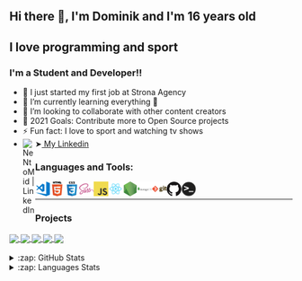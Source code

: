 ## Hi there 👋,  I'm Dominik  and I'm 16 years old
##  I love programming and sport


### I'm a Student and Developer!!

- 🔭 I just started my first job at Strona Agency
- 🌱 I’m currently learning everything 🤣
- 👯 I’m looking to collaborate with other content creators
- 🥅 2021 Goals: Contribute more to Open Source projects
- ⚡ Fun fact: I love to sport and watching tv shows
- [<img align="left" alt="NeNtoMid | LinkedIn" width="22px" src="https://cdn.jsdelivr.net/npm/simple-icons@v3/icons/linkedin.svg" />][linkedin] ➤<a href="https://www.linkedin.com/in/dominik-ptaszek-b5984a210/"> My Linkedin </a>




### Languages and Tools:

[<img align="left" alt="Visual Studio Code" width="26px" src="https://raw.githubusercontent.com/github/explore/80688e429a7d4ef2fca1e82350fe8e3517d3494d/topics/visual-studio-code/visual-studio-code.png" />][profile]
[<img align="left" alt="HTML5" width="26px" src="https://raw.githubusercontent.com/github/explore/80688e429a7d4ef2fca1e82350fe8e3517d3494d/topics/html/html.png" />][profile]
[<img align="left" alt="CSS3" width="26px" src="https://raw.githubusercontent.com/github/explore/80688e429a7d4ef2fca1e82350fe8e3517d3494d/topics/css/css.png" />][profile]
[<img align="left" alt="Sass" width="26px" src="https://raw.githubusercontent.com/github/explore/80688e429a7d4ef2fca1e82350fe8e3517d3494d/topics/sass/sass.png" />][profile]
[<img align="left" alt="JavaScript" width="26px" src="https://raw.githubusercontent.com/github/explore/80688e429a7d4ef2fca1e82350fe8e3517d3494d/topics/javascript/javascript.png" />][profile]
[<img align="left" alt="React" width="26px" src="https://raw.githubusercontent.com/github/explore/80688e429a7d4ef2fca1e82350fe8e3517d3494d/topics/react/react.png" />][profile]
[<img align="left" alt="Node.js" width="26px" src="https://raw.githubusercontent.com/github/explore/80688e429a7d4ef2fca1e82350fe8e3517d3494d/topics/nodejs/nodejs.png" />][profile]
[<img align="left" alt="MongoDB" width="26px" src="https://raw.githubusercontent.com/github/explore/80688e429a7d4ef2fca1e82350fe8e3517d3494d/topics/mongodb/mongodb.png" />][profile]
[<img align="left" alt="Git" width="26px" src="https://raw.githubusercontent.com/github/explore/80688e429a7d4ef2fca1e82350fe8e3517d3494d/topics/git/git.png" />][profile]
[<img align="left" alt="GitHub" width="26px" src="https://raw.githubusercontent.com/github/explore/78df643247d429f6cc873026c0622819ad797942/topics/github/github.png" />][profile]
[<img align="left" alt="Terminal" width="26px" src="https://raw.githubusercontent.com/github/explore/80688e429a7d4ef2fca1e82350fe8e3517d3494d/topics/terminal/terminal.png" />][profile]



<br />

---
   
### Projects 


<a href="https://github.com/NeNtoMid/weather_reactjs_app">
  <img align="center" src="https://github-readme-stats.vercel.app/api/pin/?username=nentomid&repo=weather_reactjs_app" />
</a>
<a href="https://github.com/NeNtoMid/quiz_react_app">
  <img align="center" src="https://github-readme-stats.vercel.app/api/pin/?username=nentomid&repo=quiz_react_app" />
</a>
<a href="https://github.com/NeNtoMid/shop_dominikptaszek_nodejs_app">
  <img align="center" src="https://github-readme-stats.vercel.app/api/pin/?username=nentomid&repo=shop_dominikptaszek_nodejs_app" />
</a>
<a href="https://github.com/NeNtoMid/burger_builder_reactjs_app">
  <img align="center" src="https://github-readme-stats.vercel.app/api/pin/?username=nentomid&repo=burger_builder_reactjs_app" />
</a>
<a href="https://github.com/NeNtoMid/calculator_react_app">
  <img align="center" src="https://github-readme-stats.vercel.app/api/pin/?username=nentomid&repo=calculator_react_app" />
</a>



<br />
<br />




<details>
  <summary>:zap: GitHub Stats</summary>

  <img align="left" alt="NeNtoMid's GitHub Stats" src="https://github-readme-stats.vercel.app/api?username=nentomid&show_icons=true&hide_border=true" />



</details>

<details>
  <summary>:zap: Languages Stats</summary>


  <img align="left" alt="NeNtoMid's GitHub Stats" src="https://github-readme-stats.vercel.app/api/top-langs/?username=nentomid&hide_border=true&layout=compact" />


</details>


[profile]:https://github.com/NeNtoMid
[linkedin]: https://www.linkedin.com/in/dominik-ptaszek-b5984a210
